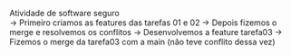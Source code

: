 Atividade de software seguro <br />
-> Primeiro criamos as features das tarefas 01 e 02
-> Depois fizemos o merge e resolvemos os conflitos
-> Desenvolvemos a feature tarefa03
-> Fizemos o merge da tarefa03 com a main (não teve conflito dessa vez)
